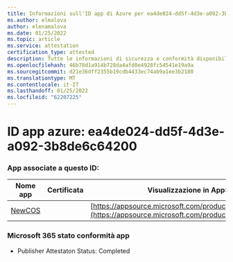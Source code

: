 ```yaml
---
title: Informazioni sull'ID app di Azure per ea4de024-dd5f-4d3e-a092-3b8de6c64200
ms.author: elmalova
author: elenamalova
ms.date: 01/25/2022
ms.topic: article
ms.service: attestation
certification_type: attested
description: Tutte le informazioni di sicurezza e conformità disponibili per ea4de024-dd5f-4d3e-a092-3b8de6c64200.
ms.openlocfilehash: 46b78d1a914b728da4afd0e4928fc54541e19a9a
ms.sourcegitcommit: d21e36dff2355b19cdb4433ec74ab9a1ee3b2180
ms.translationtype: MT
ms.contentlocale: it-IT
ms.lasthandoff: 01/25/2022
ms.locfileid: "62207225"
---
```

# <a name="azure-app-id-ea4de024-dd5f-4d3e-a092-3b8de6c64200"></a>ID app azure: ea4de024-dd5f-4d3e-a092-3b8de6c64200


### <a name="apps-associated-with-this-id"></a>App associate a questo ID:
| **Nome app** | **Certificata** | **Visualizzazione in AppSource** |
|--------------|---------------|-----------------------|
| [NewCOS](https://docs.microsoft.com/microsoft-365-app-certification/forward/WA200001104) |  | [https://appsource.microsoft.com/product/office/WA200001104](https://appsource.microsoft.com/product/office/WA200001104) |

### <a name="microsoft-365-app-compliance-status"></a>Microsoft 365 stato conformità app
- Publisher Attestaton Status: Completed
